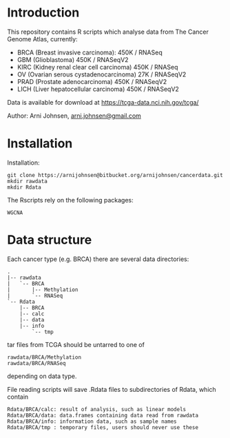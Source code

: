 # Introduction
This repository contains R scripts which analyse data from
The Cancer Genome Atlas, currently:

- BRCA (Breast invasive carcinoma):        450K / RNASeq
- GBM  (Glioblastoma)                      450K / RNASeqV2
- KIRC (Kidney renal clear cell carcinoma) 450K / RNASeq
- OV   (Ovarian serous cystadenocarcinoma)  27K / RNASeqV2
- PRAD (Prostate adenocarcinoma)           450K / RNASeqV2
- LICH (Liver hepatocellular carcinoma)    450K / RNASeqV2

Data is available for download at https://tcga-data.nci.nih.gov/tcga/

Author: Arni Johnsen, arni.johnsen@gmail.com

# Installation 

Installation: 

    git clone https://arnijohnsen@bitbucket.org/arnijohnsen/cancerdata.git
    mkdir rawdata
    mkdir Rdata

The Rscripts rely on the following packages:

    WGCNA

# Data structure

Each cancer type (e.g. BRCA) there are several data directories:

    .
    |-- rawdata
    |   `-- BRCA
    |       |-- Methylation
    |       `-- RNASeq
    `-- Rdata
        |-- BRCA
	    |-- calc
	    |-- data
	    |-- info
            `-- tmp

tar files from TCGA should be untarred to one of

    rawdata/BRCA/Methylation
    rawdata/BRCA/RNASeq

depending on data type. 

File reading scripts will save .Rdata files to subdirectories of Rdata, 
which contain

    Rdata/BRCA/calc: result of analysis, such as linear models
    Rdata/BRCA/data: data.frames containing data read from rawdata
    Rdata/BRCA/info: information data, such as sample names
    Rdata/BRCA/tmp : temporary files, users should never use these

